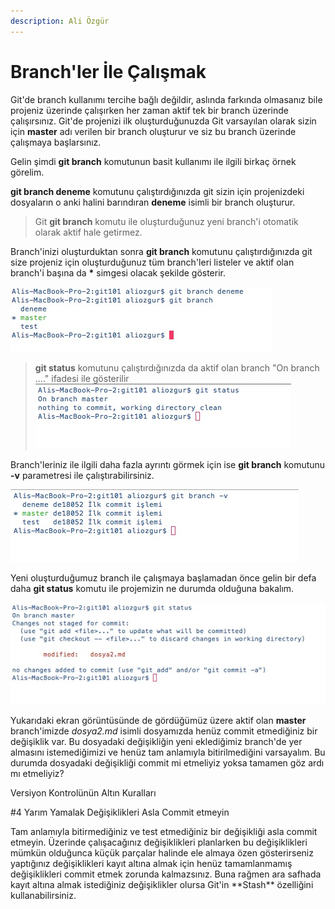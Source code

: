 ```yaml
---
description: Ali Özgür
---
```


# Branch'ler İle Çalışmak

Git'de branch kullanımı tercihe bağlı değildir, aslında farkında olmasanız bile projeniz üzerinde çalışırken her zaman aktif tek bir branch üzerinde çalışırsınız. Git'de projenizi ilk oluşturduğunuzda Git varsayılan olarak sizin için **master** adı verilen bir branch oluşturur ve siz bu branch üzerinde çalışmaya başlarsınız.

Gelin şimdi **git branch** komutunun basit kullanımı ile ilgili birkaç örnek görelim.

 **git branch deneme** komutunu çalıştırdığınızda git sizin için projenizdeki dosyaların o anki halini barındıran **deneme** isimli bir branch oluşturur.

> Git **git branch** komutu ile oluşturduğunuz yeni branch'i otomatik olarak aktif hale getirmez.

Branch'inizi oluşturduktan sonra **git branch** komutunu çalıştırdığınızda git size projeniz için oluşturduğunuz tüm branch'leri listeler ve aktif olan branch'i başına da  **\***  simgesi olacak şekilde gösterir.

![git branch](../.gitbook/assets/03_git_branch.jpg)

> **git status** komutunu çalıştırdığınızda da aktif olan branch "On branch ...." ifadesi ile gösterilir ![git status](../.gitbook/assets/05_git_status.jpg)

Branch'leriniz ile ilgili daha fazla ayrıntı görmek için ise **git branch** komutunu **-v** parametresi ile çalıştırabilirsiniz.

![git branch -v](../.gitbook/assets/04_git_branch_v.jpg)

Yeni oluşturduğumuz branch ile çalışmaya başlamadan önce gelin bir defa daha **git status** komutu ile projemizin ne durumda olduğuna bakalım.

![git status](../.gitbook/assets/06_check_status.jpg)

Yukarıdaki ekran görüntüsünde de gördüğümüz üzere aktif olan **master** branch'imizde _dosya2.md_ isimli dosyamızda henüz commit etmediğiniz bir değişiklik var. Bu dosyadaki değişikliğin yeni eklediğimiz branch'de yer almasını istemediğimizi ve henüz tam anlamıyla bitirilmediğini varsayalım. Bu durumda dosyadaki değişikliği commit mi etmeliyiz yoksa tamamen göz ardı mı etmeliyiz?

Versiyon Kontrolünün Altın Kuralları

\#4 Yarım Yamalak Değişiklikleri Asla Commit etmeyin

 Tam anlamıyla bitirmediğiniz ve test etmediğiniz bir değişikliği asla commit etmeyin. Üzerinde çalışacağınız değişiklikleri planlarken bu değişiklikleri mümkün olduğunca küçük parçalar halinde ele almaya özen gösterirseniz yaptığınız değişiklikleri kayıt altına almak için henüz tamamlanmamış değişiklikleri commit etmek zorunda kalmazsınız. Buna rağmen ara safhada kayıt altına almak istediğiniz değişiklikler olursa Git'in \*\*Stash\*\* özelliğini kullanabilirsiniz.

